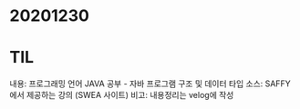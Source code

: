 # 20201230
# TIL

내용: 프로그래밍 언어 JAVA 공부 - 자바 프로그램 구조 및 데이터 타입
소스: SAFFY에서 제공하는 강의 (SWEA 사이트)
비고: 내용정리는 velog에 작성
